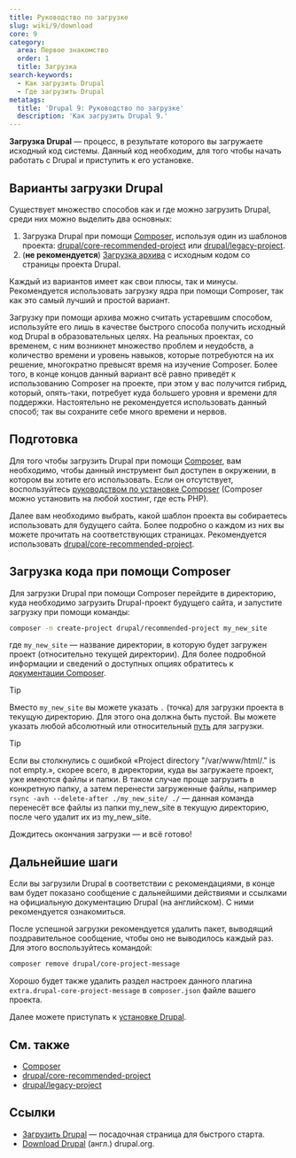 ```yaml
---
title: Руководство по загрузке
slug: wiki/9/download
core: 9
category:
  area: Первое знакомство
  order: 1
  title: Загрузка
search-keywords:
  - Как загрузить Drupal
  - Где загрузить Drupal
metatags:
  title: 'Drupal 9: Руководство по загрузке'
  description: 'Как загрузить Drupal 9.'
---
```


**Загрузка Drupal** — процесс, в результате которого вы загружаете исходный код системы. Данный код необходим, для того чтобы начать работать с Drupal и приступить к его установке.

## Варианты загрузки Drupal

Существует множество способов как и где можно загрузить Drupal, среди них можно выделить два основных:

1. Загрузка Drupal при помощи [Composer](../../../composer/index.md), используя один из шаблонов проекта: [drupal/core-recommended-project](../../../composer/drupal/recommended-project/index.md) или [drupal/legacy-project](../../../composer/drupal/legacy-project/index.md).
1. (**не рекомендуется**) [Загрузка архива](https://www.drupal.org/project/drupal) с исходным кодом со страницы проекта Drupal.

Каждый из вариантов имеет как свои плюсы, так и минусы. Рекомендуется использовать загрузку ядра при помощи Composer, так как это самый лучший и простой вариант.

Загрузку при помощи архива можно считать устаревшим способом, используйте его лишь в качестве быстрого способа получить исходный код Drupal в образовательных целях. На реальных проектах, со временем, с ним возникнет множество проблем и неудобств, а количество времени и уровень навыков, которые потребуются на их решение, многократно превысят время на изучение Composer. Более того, в конце концов данный вариант всё равно приведёт к использованию Composer на проекте, при этом у вас получится гибрид, который, опять-таки, потребует куда большего уровня и времени для поддержки. Настоятельно не рекомендуется использовать данный способ; так вы сохраните себе много времени и нервов.

## Подготовка

Для того чтобы загрузить Drupal при помощи [Composer](../../../composer/index.md), вам необходимо, чтобы данный инструмент был доступен в окружении, в котором вы хотите его использовать. Если он отсутствует, воспользуйтесь [руководством по установке Composer](https://getcomposer.org/download/) (Composer можно установить на любой хостинг, где есть PHP).

Далее вам необходимо выбрать, какой шаблон проекта вы собираетесь использовать для будущего сайта. Более подробно о каждом из них вы можете прочитать на соответствующих страницах. Рекомендуется использовать [drupal/core-recommended-project](../../../composer/drupal/recommended-project/index.md).

## Загрузка кода при помощи Composer

Для загрузки Drupal при помощи Composer перейдите в директорию, куда необходимо загрузить Drupal-проект будущего сайта, и запустите загрузку при помощи команды:

```bash
composer -n create-project drupal/recommended-project my_new_site
``` 

где `my_new_site` — название директории, в которую будет загружен проект (относительно текущей директории). Для более подробной информации и сведений о доступных опциях обратитесь к [документации Composer](https://getcomposer.org/doc/03-cli.md#create-project).

> [!TIP]
> Вместо `my_new_site` вы можете указать `.` (точка) для загрузки проекта в текущую директорию. Для этого она должна быть пустой. Вы можете указать любой абсолютный или относительный [путь](https://ru.wikipedia.org/wiki/%D0%9F%D1%83%D1%82%D1%8C_%D0%BA_%D1%84%D0%B0%D0%B9%D0%BB%D1%83) для загрузки.

> [!TIP]
> Если вы столкнулись с ошибкой «Project directory "/var/www/html/." is not empty.», скорее всего, в директории, куда вы загружаете проект, уже имеются файлы и папки. В таком случае проще загрузить в конкретную папку, а затем перенести загруженные файлы, например `rsync -avh --delete-after ./my_new_site/ ./` — данная команда перенесёт все файлы из папки my_new_site в текущую директорию, после чего удалит их из my_new_site.

Дождитесь окончания загрузки — и всё готово!

## Дальнейшие шаги

Если вы загрузили Drupal в соответствии с рекомендациями, в конце вам будет показано сообщение с дальнейшими действиями и ссылками на официальную документацию Drupal (на английском). С ними рекомендуется ознакомиться.

После успешной загрузки рекомендуется удалить пакет, выводящий поздравительное сообщение, чтобы оно не выводилось каждый раз. Для этого воспользуйтесь командой:

```bash
composer remove drupal/core-project-message
```

Хорошо будет также удалить раздел настроек данного плагина `extra.drupal-core-project-message` в `composer.json` файле вашего проекта.

Далее можете приступать к [установке Drupal](../installation/index.md).

## См. также

- [Composer](../../../composer/index.md)
- [drupal/core-recommended-project](../../../composer/drupal/recommended-project/index.md)
- [drupal/legacy-project](../../../composer/drupal/legacy-project/index.md)

## Ссылки

- [Загрузить Drupal](https://druki.ru/download) — посадочная страница для быстрого старта.
- [Download Drupal](https://www.drupal.org/download) (англ.) drupal.org.

